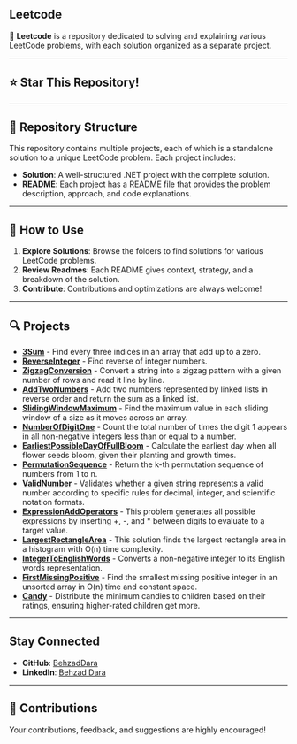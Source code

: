 ## Leetcode

🚀 **Leetcode** is a repository dedicated to solving and explaining various LeetCode problems, with each solution organized as a separate project.

---

## ⭐ Star This Repository!

---

## 📂 Repository Structure

This repository contains multiple projects, each of which is a standalone solution to a unique LeetCode problem. Each project includes:

- **Solution**: A well-structured .NET project with the complete solution.
- **README**: Each project has a README file that provides the problem description, approach, and code explanations.

---

## 📝 How to Use

1. **Explore Solutions**: Browse the folders to find solutions for various LeetCode problems.
2. **Review Readmes**: Each README gives context, strategy, and a breakdown of the solution.
3. **Contribute**: Contributions and optimizations are always welcome!

---

## 🔍 Projects

- **[**3Sum**](./3Sum)** - Find every three indices in an array that add up to a zero.
- **[**ReverseInteger**](./ReverseInteger)** - Find reverse of integer numbers.
- **[**ZigzagConversion**](./ZigzagConversion)** - Convert a string into a zigzag pattern with a given number of rows and read it line by line.
- **[**AddTwoNumbers**](./AddTwoNumbers)** - Add two numbers represented by linked lists in reverse order and return the sum as a linked list.
- **[**SlidingWindowMaximum**](./SlidingWindowMaximum)** - Find the maximum value in each sliding window of a size as it moves across an array.
- **[**NumberOfDigitOne**](./NumberOfDigitOne)** - Count the total number of times the digit 1 appears in all non-negative integers less than or equal to a number.
- **[**EarliestPossibleDayOfFullBloom**](./EarliestPossibleDayOfFullBloom)** - Calculate the earliest day when all flower seeds bloom, given their planting and growth times.
- **[**PermutationSequence**](./PermutationSequence)** - Return the k-th permutation sequence of numbers from 1 to n.
- **[**ValidNumber**](./ValidNumber)** - Validates whether a given string represents a valid number according to specific rules for decimal, integer, and scientific notation formats.
- **[**ExpressionAddOperators**](./ExpressionAddOperators)** - This problem generates all possible expressions by inserting +, -, and * between digits to evaluate to a target value.
- **[**LargestRectangleArea**](./LargestRectangleArea)** - This solution finds the largest rectangle area in a histogram with O(n) time complexity.
- **[**IntegerToEnglishWords**](./IntegerToEnglishWords)** - Converts a non-negative integer to its English words representation.
- **[**FirstMissingPositive**](./FirstMissingPositive)** - Find the smallest missing positive integer in an unsorted array in O(n) time and constant space.
- **[**Candy**](./Candy)** - Distribute the minimum candies to children based on their ratings, ensuring higher-rated children get more.

---

## Stay Connected

- **GitHub**: [BehzadDara](https://github.com/BehzadDara)
- **LinkedIn**: [Behzad Dara](https://www.linkedin.com/in/behzaddara/)

---

## 🤝 Contributions

Your contributions, feedback, and suggestions are highly encouraged! 

